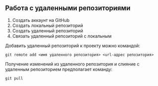 ## Работа с удаленными репозиториями

1. Создать аккаунт на GitHub
2. Создать локальный репозиторий
3. Создать удаленный репозиторий
4. Связать удаленный репозиторий с локальным

Добавить удаленный репозиторий к проекту можно командой:
```
git remote add <имя удаленного репозитория> <url-адрес репозитория>
```

Получение изменений из удаленного репозитория и слияние с удаленным репозиторием предполагает команду:
```
git pull
```
